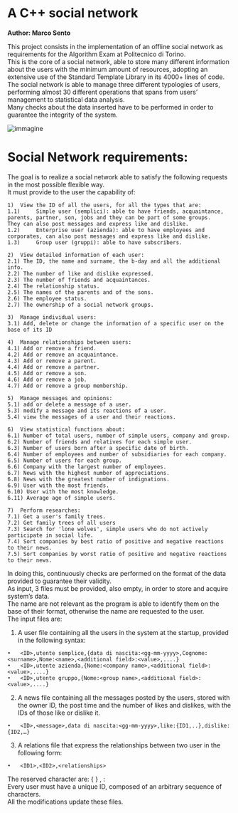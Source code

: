 # A C++ social network
  
  
**Author: Marco Sento**
  
This project consists in the implementation of an offline social network as requirements for the Algorithm Exam at Politecnico di Torino.  
This is the core of a social network, able to store many different information about the users with the minimum amount of resources, adopting an extensive use of the Standard Template Library in its 4000+ lines of code.  
The social network is able to manage three different typologies of users, performing almost 30 different operations that spans from users’ management to statistical data analysis.  
Many checks about the data inserted have to be performed in order to guarantee the integrity of the system.  

![immagine](https://user-images.githubusercontent.com/70527145/175788529-07d78abc-e3ac-48e4-99de-e79a98344c1e.png)
  
  
<h1> Social Network requirements: </h1>  
  
The goal is to realize a social network able to satisfy the following requests in the most possible flexible way.  
It must provide to the user the capability of:  

```
1)	View the ID of all the users, for all the types that are:  
1.1)	 Simple user (semplici): able to have friends, acquaintance, parents, partner, son, jobs and they can be part of some groups.  
They can also post messages and express like and dislike.  
1.2)	 Enterprise user (azienda): able to have employees and corporates, can also post messages and express like and dislike.  
1.3)	 Group user (gruppi): able to have subscribers.  
  
2)	View detailed information of each user:    
2.1) The ID, the name and surname, the b-day and all the additional info.  
2.2) The number of like and dislike expressed.  
2.3) The number of friends and acquaintances.  
2.4) The relationship status.  
2.5) The names of the parents and of the sons.  
2.6) The employee status.  
2.7) The ownership of a social network groups.  
  
3)	Manage individual users:   
3.1) Add, delete or change the information of a specific user on the base of its ID  
  
4)	Manage relationships between users:   
4.1) Add or remove a friend.  
4.2) Add or remove an acquaintance.  
4.3) Add or remove a parent.  
4.4) Add or remove a partner.  
4.5) Add or remove a son.  
4.6) Add or remove a job.  
4.7) Add or remove a group membership.  
  
5)	Manage messages and opinions:  
5.1) add or delete a message of a user.  
5.3) modify a message and its reactions of a user.  
5.4) view the messages of a user and their reactions.  
  
6)	View statistical functions about:  
6.1) Number of total users, number of simple users, company and group.  
6.2) Number of friends and relatives for each simple user.  
6.3) Number of users born after a specific date of birth.  
6.4) Number of employees and number of subsidiaries for each company.  
6.5) Number of users for each group.  
6.6) Company with the largest number of employees.  
6.7) News with the highest number of appreciations.  
6.8) News with the greatest number of indignations.  
6.9) User with the most friends.  
6.10) User with the most knowledge.  
6.11) Average age of simple users.  
   
7)	Perform researches:  
7.1) Get a user's family trees.  
7.2) Get family trees of all users  
7.3) Search for 'lone wolves', simple users who do not actively participate in social life.  
7.4) Sort companies by best ratio of positive and negative reactions to their news.  
7.5) Sort companies by worst ratio of positive and negative reactions to their news. 
```  
  
In doing this, continuously checks are performed on the format of the data provided to guarantee their validity.  
As input, 3 files must be provided, also empty, in order to store and acquire system’s data.  
The name are not relevant as the program is able to identify them on the base of their format, otherwise the name are requested to the user.  
The input files are:  
1)	A user file containing all the users in the system at the startup, provided in the following syntax:  
   
   ```
•	<ID>,utente semplice,{data di nascita:<gg-mm-yyyy>,Cognome:<surname>,Nome:<name>,<additional field>:<value>,....}  
•	<ID>,utente azienda,{Nome:<company name>,<additional field>:<value>,....}  
•	<ID>,utente gruppo,{Nome:<group name>,<additional field>:<value>,....}  
  ```
  
2)	A news file containing all the messages posted by the users, stored with the owner ID, the post time and the number of likes and dislikes, with the IDs of those like or dislike it.  
    
  ```
•	<ID>,<message>,data di nascita:<gg-mm-yyyy>,like:{ID1,..},dislike:{ID2,…}    
  ```
  
3)	A relations file that express the relationships between two user in the following form:  
  
  ```
•	<ID1>,<ID2>,<relationships>   
  ```
  
The reserved character are: { } , :  
Every user must have a unique ID, composed of an arbitrary sequence of characters.  
All the modifications update these files.  
